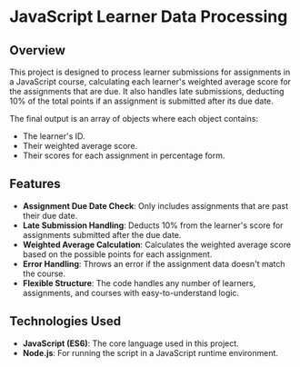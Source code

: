 # JavaScript Learner Data Processing

## Overview

This project is designed to process learner submissions for assignments in a JavaScript course, calculating each learner's weighted average score for the assignments that are due. It also handles late submissions, deducting 10% of the total points if an assignment is submitted after its due date.

The final output is an array of objects where each object contains:
- The learner's ID.
- Their weighted average score.
- Their scores for each assignment in percentage form.

## Features

- **Assignment Due Date Check**: Only includes assignments that are past their due date.
- **Late Submission Handling**: Deducts 10% from the learner's score for assignments submitted after the due date.
- **Weighted Average Calculation**: Calculates the weighted average score based on the possible points for each assignment.
- **Error Handling**: Throws an error if the assignment data doesn't match the course.
- **Flexible Structure**: The code handles any number of learners, assignments, and courses with easy-to-understand logic.

## Technologies Used

- **JavaScript (ES6)**: The core language used in this project.
- **Node.js**: For running the script in a JavaScript runtime environment.



